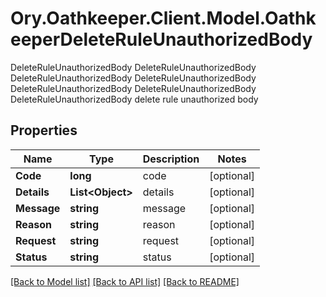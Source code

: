 # Ory.Oathkeeper.Client.Model.OathkeeperDeleteRuleUnauthorizedBody
DeleteRuleUnauthorizedBody DeleteRuleUnauthorizedBody DeleteRuleUnauthorizedBody DeleteRuleUnauthorizedBody DeleteRuleUnauthorizedBody DeleteRuleUnauthorizedBody DeleteRuleUnauthorizedBody delete rule unauthorized body

## Properties

Name | Type | Description | Notes
------------ | ------------- | ------------- | -------------
**Code** | **long** | code | [optional] 
**Details** | **List&lt;Object&gt;** | details | [optional] 
**Message** | **string** | message | [optional] 
**Reason** | **string** | reason | [optional] 
**Request** | **string** | request | [optional] 
**Status** | **string** | status | [optional] 

[[Back to Model list]](../README.md#documentation-for-models) [[Back to API list]](../README.md#documentation-for-api-endpoints) [[Back to README]](../README.md)

